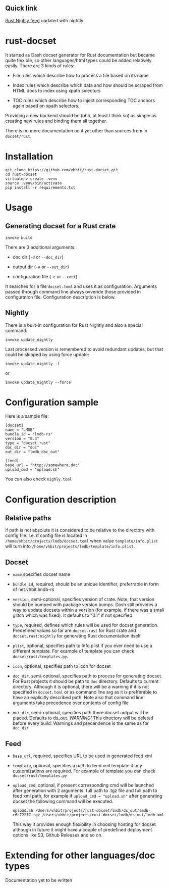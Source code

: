 Quick link
-----------

[Rust Nighly feed](dash-feed://https%3A%2F%2Fs3-us-west-2.amazonaws.com%2Fnet.vhbit.rust-doc%2FRustNightly.xml) updated with nightly

rust-docset
=============

It started as Dash docset generator for Rust documentation but became
quite flexible, so other languages/html types could be added
relatively easily. There are 3 kinds of rules:

- File rules which describe how to process a file based on its name

- Index rules which describe which data and how should be scraped from
  HTML docs to index using xpath selectors

- TOC rules which describe how to inject corresponding TOC anchors
again based on xpath selectors.

Providing a new backend should be (ohh, at least I think so) as simple
as creating new rules and binding them all together.

There is no more documentation on it yet other than sources from in
`docset/rust`.

Installation
============

    git clone https://github.com/vhbit/rust-docset.git
    cd rust-docset
    virtualenv create .venv
    source .venv/bin/activate
    pip install -r requirements.txt


Usage
=====


Generating docset for a Rust crate
------------

    invoke build

There are 3 additional arguments:

- doc dir (`-d` or `--doc_dir`)

- output dir (`-o` or `--out_dir`)

- configuration file (`-c` or `--conf`)

It searches for a file `docset.toml` and uses it as
configuration. Arguments passed through command line always ovveride
those provided in configuration file. Configuration description is below.

Nightly
--------

There is a built-in configuration for Rust Nightly and also a special
command:

    invoke update_nightly

Last processed version is remembered to avoid redundant updates, but
that could be skipped by using force update:

    invoke update_nightly -f

or

    invoke update_nightly --force


Configuration sample
============================

Here is a sample file:

    [docset]
    name = "LMDB"
    bundle_id = "lmdb-rs"
    version = "0.3"
    type = "docset.rust"
    doc_dir = "doc"
    out_dir = "lmdb_doc_out"

    [feed]
    base_url = "http://somewhere.doc"
    upload_cmd = "upload.sh"

You can also check `nighly.toml`

Configuration description
===================================

Relative paths
-----------

if path is not absolute it is considered to be relative to
the directory with config file. I.e. if config file is located in
`/home/vhbit/projects/lmdb/docset.toml` when value
`template/info.plist` will turn into
`/home/vhbit/projects/lmdb/template/info.plist`.


Docset
-------
- `name` specifies docset name

- `bundle_id`, required, should be an unique identifier, preferrable
in form of net.vhbit.lmdb-rs

- `version`, semi-optional, specifies version of crate. Note, that version
  should be bumped with package version bumps. Dash still provides a
  way to update docsets within a version (for example, if there was a
  small glitch which was fixed). It defaults to "0.1" if not specified

- `type`, required, defines which rules will be used for docset
  generation. Predefined values so far are `docset.rust` for Rust
  crate and `docset.rust:nightly` for generating Rust documentation
  itself

- `plist`, optional, specifies path to Info.plist if you ever need to
  use a different template. For example of template you can check
  `docset/rust/templates.py`.

- `icon`, optional, specifies path to icon for docset

- `doc_dir`, semi-optional, specifies path to process for generating
  docset. For Rust projects it should be path to `doc`
  directory. Defaults to current directory. Although it is optional,
  there will be a warning if it is not specified in `docset.toml` or
  as command line arg as it is prefferable to have an explicitly
  described path. Note also that command line arguments take
  precedence over contents of config file

- `out_dir`, semi-optional, specifies path there docset output will be
  placed. Defaults to ds_out. _WARNING!_ This directory will be
  deleted before every build. Warnings and precendence is the
  same as for `doc_dir`

Feed
----
- `base_url`, required, specifies URL to be used in generated feed xml

- `template`, optional, specifies a path to feed xml template if any
  customizations are required. For example of template you can check
  `docset/rust/templates.py`

- `upload_cmd`, optional, if present corresponding cmd will be
  launched after generation with 2 arguments: full path to .tgz file
  and full path to feed xml path, for example if
  `upload_cmd = "upload.sh"` after generating docset the following
  command will be executed.

  `upload.sh /Users/vhbit/projects/rust-docset/lmdb/ds_out/lmdb-c6c72217.tgz /Users/vhbit/projects/rust-docset/lmdb/ds_out/lmdb.xml`

  This way it provides enough flexibility in choosing hosting for
  docset although in future it might have a couple of predefined
  deployment options like S3, Github Releases and so on.


Extending for other languages/doc types
=======================================

Documentation yet to be written
